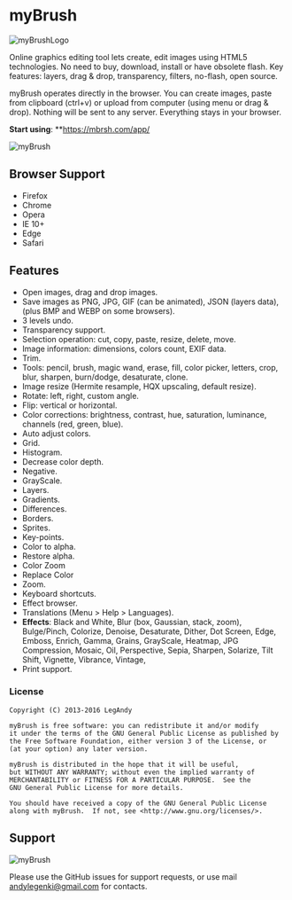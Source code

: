 # myBrush

![myBrushLogo](https://raw.githubusercontent.com/legandy/myBrush/master/img/header.png)

Online graphics editing tool lets create, edit images using HTML5 technologies.
No need to buy, download, install or have obsolete flash.
Key features: layers, drag & drop, transparency, filters, no-flash, open source. 

myBrush operates directly in the browser. You can create images, paste from clipboard (ctrl+v) or upload from computer (using menu or drag & drop). Nothing will be sent to any server. Everything stays in your browser. 

**Start using**: **https://mbrsh.com/app/

![myBrush](https://raw.githubusercontent.com/legandy/myBrush/master/img/preview.gif)

## Browser Support
- Firefox
- Chrome
- Opera
- IE 10+
- Edge
- Safari

## Features

- Open images, drag and drop images.
- Save images as PNG, JPG, GIF (can be animated), JSON (layers data), (plus BMP and WEBP on some browsers).
- 3 levels undo.
- Transparency support.
- Selection operation: cut, copy, paste, resize, delete, move.
- Image information: dimensions, colors count, EXIF data.
- Trim.
- Tools: pencil, brush, magic wand, erase, fill, color picker, letters, crop, blur, sharpen, burn/dodge, desaturate, clone.
- Image resize (Hermite resample, HQX upscaling, default resize).
- Rotate: left, right, custom angle.
- Flip: vertical or horizontal.
- Color corrections: brightness, contrast, hue, saturation, luminance, channels (red, green, blue).
- Auto adjust colors.
- Grid.
- Histogram.
- Decrease color depth.
- Negative.
- GrayScale.
- Layers.
- Gradients.
- Differences.
- Borders.
- Sprites.
- Key-points.
- Color to alpha.
- Restore alpha.
- Color Zoom
- Replace Color
- Zoom.
- Keyboard shortcuts.
- Effect browser.
- Translations (Menu > Help > Languages).
- **Effects**: Black and White, Blur (box, Gaussian, stack, zoom), Bulge/Pinch, Colorize, Denoise, Desaturate, Dither, Dot Screen, Edge, Emboss, Enrich, Gamma, Grains, GrayScale, Heatmap, JPG Compression, Mosaic, Oil, Perspective, Sepia, Sharpen, Solarize, Tilt Shift, Vignette, Vibrance, Vintage,
- Print support.

### License

    Copyright (C) 2013-2016 LegAndy

    myBrush is free software: you can redistribute it and/or modify
    it under the terms of the GNU General Public License as published by
    the Free Software Foundation, either version 3 of the License, or
    (at your option) any later version.

    myBrush is distributed in the hope that it will be useful,
    but WITHOUT ANY WARRANTY; without even the implied warranty of
    MERCHANTABILITY or FITNESS FOR A PARTICULAR PURPOSE.  See the
    GNU General Public License for more details.

    You should have received a copy of the GNU General Public License
    along with myBrush.  If not, see <http://www.gnu.org/licenses/>.

## Support

![myBrush](https://raw.githubusercontent.com/legandy/myBrush/master/img/preview.png)

Please use the GitHub issues for support requests, or use mail andylegenki@gmail.com for contacts.
